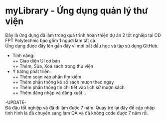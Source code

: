 ﻿# myLibrary - Ứng dụng quản lý thư viện
 
Đây là ứng dụng đã làm trong quá trình hoàn thiện dự án 2 tốt nghiệp tại CĐ FPT Polytechnic bao gồm 1 người làm tất cả.  
Ứng dụng được đẩy lên gần đây vì mới bắt đầu học và tập sử dụng GitHub.  
- Tính năng:  
++ Giao diện UI cơ bản  
++ Thêm, Sửa, Xoá sách trong thư viện  
- Ý tưởng phát triển:  
++ Thêm scan vào phần tìm kiếm  
++ Thêm phần thống kê số sách mượn theo ngày  
++ Thêm phần thông tin chi tiết vào lịch sử mượn sách  
++ Thêm đăng nhập và đăng xuất...  
  
-UPDATE-  
Đã đậu tốt nghiệp và đã đi làm được 7 năm. Quay trở lại đây để cập nhập tình hình là đã chuyển sang làm QA và đã không code được 7 năm rồi.
